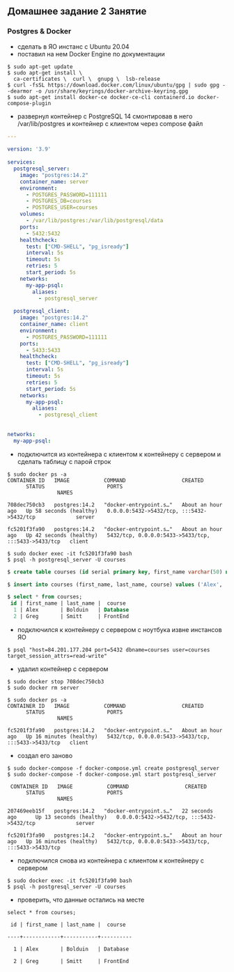 ## Домашнее задание 2 Занятие  
  
  
### Postgres & Docker  
  
 * сделать в ЯО инстанс с Ubuntu 20.04  
 * поставил на нем Docker Engine  по документации
```shell
$ sudo apt-get update  
$ sudo apt-get install \  
  ca-certificates \  curl \  gnupg \  lsb-release
$ curl -fsSL https://download.docker.com/linux/ubuntu/gpg | sudo gpg --dearmor -o /usr/share/keyrings/docker-archive-keyring.gpg
$ sudo apt-get install docker-ce docker-ce-cli containerd.io docker-compose-plugin
```
 * развернул контейнер с PostgreSQL 14 смонтировав в него /var/lib/postgres  и контейнер с клиентом через compose файл
```yml
---  
  
version: '3.9'  
  
services:  
  postgresql_server:  
    image: "postgres:14.2"  
    container_name: server
    environment:  
      - POSTGRES_PASSWORD=111111  
      - POSTGRES_DB=courses  
      - POSTGRES_USER=courses  
    volumes:  
      - /var/lib/postgres:/var/lib/postgresql/data  
    ports:  
      - 5432:5432  
    healthcheck:  
      test: ["CMD-SHELL", "pg_isready"]  
      interval: 5s  
      timeout: 5s  
      retries: 5  
      start_period: 5s  
    networks:  
      my-app-psql:  
        aliases:  
          - postgresql_server  
  
  postgresql_client:  
    image: "postgres:14.2"
    container_name: client
    environment:  
      - POSTGRES_PASSWORD=111111  
    ports:  
      - 5433:5433  
    healthcheck:  
      test: ["CMD-SHELL", "pg_isready"]  
      interval: 5s  
      timeout: 5s  
      retries: 5  
      start_period: 5s  
    networks:  
      my-app-psql:  
        aliases:  
          - postgresql_client  
  
  
networks:  
  my-app-psql:
```

 * подключится из контейнера с клиентом к контейнеру с сервером и сделать  таблицу с парой строк 
 ```shell  
$ sudo docker ps -a  
CONTAINER ID   IMAGE           COMMAND                  CREATED             STATUS                    PORTS                                                 NAMES

708dec750cb3   postgres:14.2   "docker-entrypoint.s…"   About an hour ago   Up 58 seconds (healthy)   0.0.0.0:5432->5432/tcp, :::5432->5432/tcp             server

fc5201f3fa90   postgres:14.2   "docker-entrypoint.s…"   About an hour ago   Up 42 seconds (healthy)   5432/tcp, 0.0.0.0:5433->5433/tcp, :::5433->5433/tcp   client

$ sudo docker exec -it fc5201f3fa90 bash
$ psql -h postgresql_server -U courses
```  
```sql
$ create table courses (id serial primary key, first_name varchar(50) not null, last_name varchar(50), course varchar(50) not null);

$ insert into courses (first_name, last_name, course) values ('Alex', 'Bolduin', 'Database'), ('Greg', 'Smitt', 'FrontEnd');

$ select * from courses;  
 id | first_name | last_name |  course  
  1 | Alex       | Bolduin   | Database 
  2 | Greg       | Smitt     | FrontEnd

```
 * подключился к контейнеру с сервером с ноутбука извне инстансов ЯО  
 ```shell
 $ psql "host=84.201.177.204 port=5432 dbname=courses user=courses   	target_session_attrs=read-write"
 ```
 * удалил контейнер с сервером  
 ```shell
 $ sudo docker stop 708dec750cb3
 $ sudo docker rm server

 $ sudo docker ps -a
 CONTAINER ID   IMAGE           COMMAND                  CREATED             STATUS                    PORTS                                                 NAMES

fc5201f3fa90   postgres:14.2   "docker-entrypoint.s…"   About an hour ago   Up 16 minutes (healthy)   5432/tcp, 0.0.0.0:5433->5433/tcp, :::5433->5433/tcp   client
 ```
 * создал его заново  
```shell
$ sudo docker-compose -f docker-compose.yml create postgresql_server
$ sudo docker-compose -f docker-compose.yml start postgresql_server

 CONTAINER ID   IMAGE           COMMAND                  CREATED             STATUS                    PORTS                                                 NAMES

207469eeb15f   postgres:14.2   "docker-entrypoint.s…"   22 seconds ago      Up 13 seconds (healthy)   0.0.0.0:5432->5432/tcp, :::5432->5432/tcp             server

fc5201f3fa90   postgres:14.2   "docker-entrypoint.s…"   About an hour ago   Up 16 minutes (healthy)   5432/tcp, 0.0.0.0:5433->5433/tcp, :::5433->5433/tcp
```
 * подключился снова из контейнера с клиентом к контейнеру с сервером  
```shell
$ sudo docker exec -it fc5201f3fa90 bash
$ psql -h postgresql_server -U courses
```
 * проверить, что данные остались на месте  
```shell
select * from courses;

 id | first_name | last_name |  course  

----+------------+-----------+----------

  1 | Alex       | Bolduin   | Database

  2 | Greg       | Smitt     | FrontEnd
```
